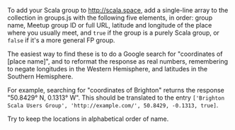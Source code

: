 To add your Scala group to http://scala.space, add a single-line array to the collection in groups.js with the following five elements, in order: group name, Meetup group ID or full URL, latitude and longitude of the place where you usually meet, and `true` if the group is a purely Scala group, or `false` if it's a more general FP group.

The easiest way to find these is to do a Google search for "coordinates of [place name]", and to reformat the response as real numbers, remembering to negate longitudes in the Western Hemisphere, and latitudes in the Southern Hemisphere.

For example, searching for "coordinates of Brighton" returns the response "50.8429° N, 0.1313° W". This should be translated to the entry ```['Brighton Scala Users Group', 'http://example.com/', 50.8429, -0.1313, true]```.

Try to keep the locations in alphabetical order of name.
